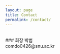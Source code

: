 ```yaml
---
layout: page
title: Contact
permalink: /contact/
---
```


<br/>
### 회장 박범
<br/>
comdo0426@snu.ac.kr
